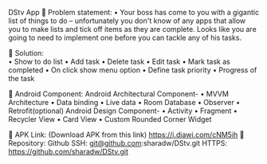 DStv App
	Problem statement:
•	Your boss has come to you with a gigantic list of things to do – unfortunately you don't know of any apps that allow you to make lists and tick off items as they are complete. Looks like you are going to need to implement one before you can tackle any of his tasks.

	Solution:   
•	Show to do list
•	Add task
•	Delete task
•	Edit task
•	Mark task as completed
•	On click show menu option
•	Define task priority
•	Progress of the task

	Android Component:
 Android Architectural Component-
•	MVVM Architecture
•	Data binding
•	Live data
•	Room Database
•	Observer
•	Retrofit(optional)
Android Design Component-
•	Activity
•	Fragment
•	Recycler View
•	Card View
•	Custom Rounded Corner Widget




	APK Link: (Download APK from this link)
https://i.diawi.com/cNM5ih
	Repository:
Github
SSH:  git@github.com:sharadw/DStv.git
HTTPS: https://github.com/sharadw/DStv.git

